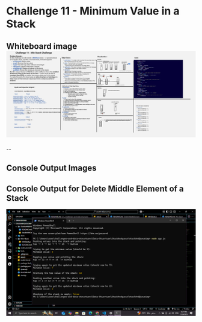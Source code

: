 # Challenge 11 - Minimum Value in a Stack

## Whiteboard image ![ Minimum Value in a Stack](../docs/Min-Stack-whiteboard.jpg)

--

## Console Output Images

## Console Output for Delete Middle Element of a Stack

![Console Output](../docs/Min-Stack-console-output.png)
